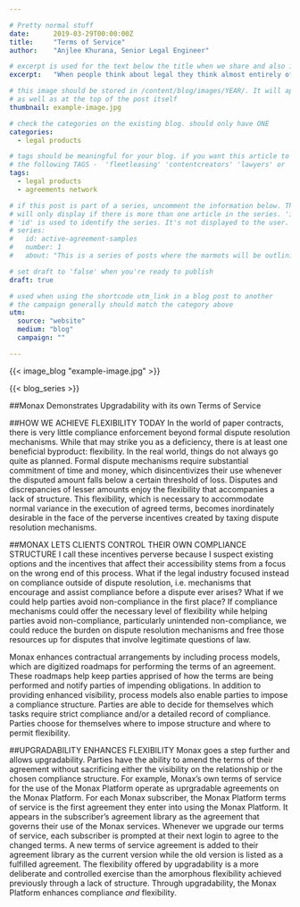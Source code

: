 ```yaml
---

# Pretty normal stuff
date:      2019-03-29T00:00:00Z
title:     "Terms of Service"
author:    "Anjlee Khurana, Senior Legal Engineer"

# excerpt is used for the text below the title when we share and also is the summary of the post on https://monax.io/blog
excerpt:   "When people think about legal they think almost entirely of the provision of bespoke services. Yet the world is changing, and legal needs to keep up."

# this image should be stored in /content/blog/images/YEAR/. It will appear as a thumbnail on any listings,
# as well as at the top of the post itself
thumbnail: example-image.jpg

# check the categories on the existing blog. should only have ONE
categories:
  - legal products

# tags should be meaningful for your blog. if you want this article to show on a 'use case' page, you can use
# the following TAGS -  'fleetleasing' 'contentcreators' 'lawyers' or 'corporate'
tags:
  - legal products
  - agreements network

# if this post is part of a series, uncomment the information below. The 'article series' box
# will only display if there is more than one article in the series. 'id', 'number' and 'about' all must be present.
# 'id' is used to identify the series. It's not displayed to the user.
# series:
#   id: active-agreement-samples
#   number: 1
#   about: "This is a series of posts where the marmots will be outlining how the Monax Platform and the Agreements Network can be used in harmony to create the legal products of the future."

# set draft to 'false' when you're ready to publish
draft: true

# used when using the shortcode utm_link in a blog post to another
# the campaign generally should match the category above
utm:
  source: "website"
  medium: "blog"
  campaign: ""

---
```


<!-- In general the filename below should match thumbnail category above -->
{{< image_blog "example-image.jpg" >}}

<!-- if this article is part of a series, related articles will automatically appear here -->
{{< blog_series >}}

<!-- Content markdown here - first title on page is auto generated from title in frontmatter -->

##Monax Demonstrates Upgradability with its own Terms of Service

##HOW WE ACHIEVE FLEXIBILITY TODAY
In the world of paper contracts, there is very little compliance enforcement beyond formal dispute resolution mechanisms. While that may strike you as a deficiency, there is at least one beneficial byproduct: flexibility. In the real world, things do not always go quite as planned. Formal dispute mechanisms require substantial commitment of time and money, which disincentivizes their use whenever the disputed amount falls below a certain threshold of loss. Disputes and discrepancies of lesser amounts enjoy the flexibility that accompanies a lack of structure. This flexibility, which is necessary to accommodate normal variance in the execution of agreed terms, becomes inordinately desirable in the face of the perverse incentives created by taxing dispute resolution mechanisms.

##MONAX LETS CLIENTS CONTROL THEIR OWN COMPLIANCE STRUCTURE
I call these incentives perverse because I suspect existing options and the incentives that affect their accessibility stems from a focus on the wrong end of this process. What if the legal industry focused instead on compliance outside of dispute resolution, i.e. mechanisms that encourage and assist compliance before a dispute ever arises? What if we could help parties avoid non-compliance in the first place? If compliance mechanisms could offer the necessary level of flexibility while helping parties avoid non-compliance, particularly unintended non-compliance, we could reduce the burden on dispute resolution mechanisms and free those resources up for disputes that involve legitimate questions of law.

Monax enhances contractual arrangements by including process models, which are digitized roadmaps for performing the terms of an agreement. These roadmaps help keep parties apprised of how the terms are being performed and notify parties of impending obligations. In addition to providing enhanced visibility, process models also enable parties to impose a compliance structure. Parties are able to decide for themselves which tasks require strict compliance and/or a detailed record of compliance. Parties choose for themselves where to impose structure and where to permit flexibility.

##UPGRADABILITY ENHANCES FLEXIBILITY
Monax goes a step further and allows upgradability. Parties have the ability to amend the terms of their agreement without sacrificing either the visibility on the relationship or the chosen compliance structure. For example, Monax’s own terms of service for the use of the Monax Platform operate as uprgradable agreements on the Monax Platform. For each Monax subscriber, the Monax Platform terms of service is the first agreement they enter into using the Monax Platform. It appears in the subscriber’s agreement library as the agreement that governs their use of the Monax services. Whenever we upgrade our terms of service, each subscriber is prompted at their next login to agree to the changed terms. A new terms of service agreement is added to their agreement library as the current version while the old version is listed as a fulfilled agreement. The flexibility offered by upgradability is a more deliberate and controlled exercise than the amorphous flexibility achieved previously through a lack of structure. Through upgradability, the Monax Platform enhances compliance *and* flexibility.

